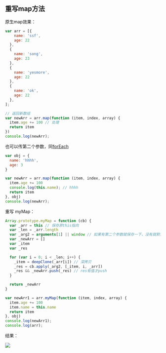 ## 重写map方法



原生map效果：

```js
var arr = [{
    name: 'ssf',
    age: 22
  },
  {
    name: 'song',
    age: 23
  },
  {
    name: 'yesmore',
    age: 22
  },
  {
    name: 'ok',
    age: 22
  },
];

// 返回新数组
var newArr = arr.map(function (item, index, array) {
  item.age += 100 // 处理
  return item
})
console.log(newArr);
```

也可以传第二个参数，同[forEach](https://github.com/yesmore/pre-interview/blob/main/src/24_%E9%87%8D%E5%86%99forEach.md)

```js
var obj = {
  name: 'hhhh',
  age: 3
}

var newArr = arr.map(function (item, index, array) {
  item.age += 100
  console.log(this.name); // hhhh
  return item
}, obj)
console.log(newArr);
```



重写 myMap：

```js
Array.prototype.myMap = function (cb) {
  var _arr = this // 保存原this指向
  var _len = _arr.length
  var _arg2 = arguments[1] || window // 如果有第二个参数就保存一下，没有就默认指向window
  var _newArr = []
  var _item
  var _res

  for (var i = 0; i < _len; i++) {
    _item = deepClone(_arr[i]) // 深拷贝
    _res = cb.apply(_arg2, [_item, i, _arr])
    _res && _newArr.push(_res) // res有值才push
  }

  return _newArr
}

var newArr1 = arr.myMap(function (item, index, array) {
  item.age += 100
  item.name = this.name
  return item
}, obj)
console.log(newArr1);
console.log(arr);
```

结果：

![](https://cdn.jsdelivr.net/gh/yesmore/img/img/map.png)

